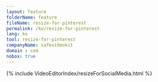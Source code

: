 ```yaml
---
layout: feature
folderName: feature
fileName: resize-for-pinterest
permalink: /ko/resize-for-pinterest
lang: ko
tool: resize-for-pinterest
companyName: safevideokit
domain : com
nobox: true
---
```


{% include VideoEditorIndex/resizeForSocialMedia.html %}

   